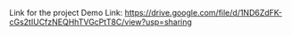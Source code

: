 Link for the project Demo Link:
https://drive.google.com/file/d/1ND6ZdFK-cGs2tIUCfzNEQHhTVGcPtT8C/view?usp=sharing